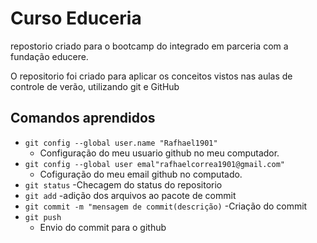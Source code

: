 # Curso Educeria

repostorio criado para o bootcamp do integrado em parceria com a fundação educere.

O repositorio foi criado para aplicar os conceitos vistos nas aulas de controle de verão, utilizando git e GitHub

## Comandos aprendidos

- `git config --global user.name "Rafhael1901"`
    -  Configuração do meu usuario github no meu computador.
- `git config --global user emal"rafhaelcorrea1901@gmail.com"`
    - Cofiguração do meu email github no computado.
- `git status`
    -Checagem do status do repositorio
- `git add` 
    -adição dos arquivos ao pacote de commit
- `git commit -m "mensagem de commit(descrição)`
    -Criação do commit
- `git push`
    - Envio do commit para o github
    